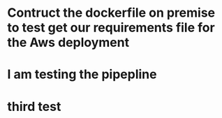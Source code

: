 # Contruct the dockerfile on premise to test get our requirements file for the Aws deployment
# I am testing the pipepline 
# third test 
